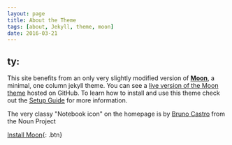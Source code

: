 ```yaml
---
layout: page
title: About the Theme
tags: [about, Jekyll, theme, moon]
date: 2016-03-21
---
```

    


## ty:

This site benefits from an only very slightly modified version of <a href="http://taylantatli.github.io/Moon"><b>Moon</b></a>, a minimal, one column jekyll theme. You can see a [live version of the Moon theme](http://taylantatli.github.io/Moon) hosted on GitHub. To learn how to install and use this theme check out the [Setup Guide](http://taylantatli.me/Moon/moon-theme/) for more information.

The very classy "Notebook icon" on the homepage is by [Bruno Castro](https://thenounproject.com/brunocast/#) from the Noun Project
      
[Install Moon](https://github.com/TaylanTatli/Moon){: .btn}
